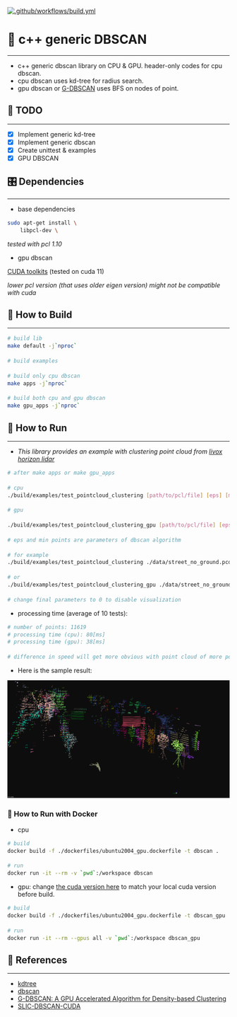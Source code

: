 [![.github/workflows/build.yml](https://github.com/xmba15/generic_dbscan/actions/workflows/build.yml/badge.svg)](https://github.com/xmba15/generic_dbscan/actions/workflows/build.yml)

# 📝 c++ generic DBSCAN #
***

- c++ generic dbscan library on CPU & GPU. header-only codes for cpu dbscan.
- cpu dbscan uses kd-tree for radius search.
- gpu dbscan or [G-DBSCAN](https://reader.elsevier.com/reader/sd/pii/S1877050913003438?token=E033ECA84C7B1F55917A637A014A22704BAE63308219758D0D58A96E341DB7C8FF05EE97208D877494577F20ED0226D8&originRegion=us-east-1&originCreation=20211003151554) uses BFS on nodes of point.

## :tada: TODO ##
***

- [x] Implement generic kd-tree
- [x] Implement generic dbscan
- [x] Create unittest & examples
- [x] GPU DBSCAN

## 🎛  Dependencies ##
***

- base dependencies

```bash
sudo apt-get install \
    libpcl-dev \
```

*tested with pcl 1.10*

- gpu dbscan

 [CUDA toolkits](https://developer.nvidia.com/cuda-toolkit) (tested on cuda 11)

*lower pcl version (that uses older eigen version) might not be compatible with cuda*

## 🔨 How to Build ##
***

```bash
# build lib
make default -j`nproc`

# build examples

# build only cpu dbscan
make apps -j`nproc`

# build both cpu and gpu dbscan
make gpu_apps -j`nproc`
```

## :running: How to Run ##
***
- *This library provides an example with clustering point cloud from [livox horizon lidar](https://www.livoxtech.com/horizon)*

```bash
# after make apps or make gpu_apps

# cpu
./build/examples/test_pointcloud_clustering [path/to/pcl/file] [eps] [min/points]

# gpu

./build/examples/test_pointcloud_clustering_gpu [path/to/pcl/file] [eps] [min/points]

# eps and min points are parameters of dbscan algorithm

# for example
./build/examples/test_pointcloud_clustering ./data/street_no_ground.pcd 0.7 3 1

# or
./build/examples/test_pointcloud_clustering_gpu ./data/street_no_ground.pcd 0.7 3 1

# change final parameters to 0 to disable visualization
```

- processing time (average of 10 tests):

```bash
# number of points: 11619
# processing time (cpu): 80[ms]
# processing time (gpu): 38[ms]

# difference in speed will get more obvious with point cloud of more points
```

- Here is the sample result:

![clustered_results](./docs/images/clustered_results.png)

### :whale: How to Run with Docker ###

- cpu

```bash
# build
docker build -f ./dockerfiles/ubuntu2004_gpu.dockerfile -t dbscan .

# run
docker run -it --rm -v `pwd`:/workspace dbscan
```

- gpu: change [the cuda version here](https://github.com/xmba15/generic_dbscan/blob/master/dockerfiles/ubuntu2004_gpu.dockerfile#L1) to match your local cuda version before build.

```bash
# build
docker build -f ./dockerfiles/ubuntu2004_gpu.dockerfile -t dbscan_gpu .

# run
docker run -it --rm --gpus all -v `pwd`:/workspace dbscan_gpu
```

## :gem: References ##
***

- [kdtree](https://en.wikipedia.org/wiki/K-d_tree)
- [dbscan](https://en.wikipedia.org/wiki/DBSCAN)
- [G-DBSCAN: A GPU Accelerated Algorithm for Density-based Clustering](https://www.sciencedirect.com/science/article/pii/S1877050913003438)
- [SLIC-DBSCAN-CUDA](https://github.com/ca1773130n/SLIC-DBSCAN-CUDA)
